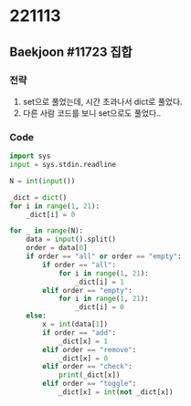 # 221113

## Baekjoon #11723 집합

### 전략
1. set으로 풀었는데, 시간 초과나서 dict로 풀었다.
2. 다른 사람 코드를 보니 set으로도 풀었다..

### Code
```python
import sys
input = sys.stdin.readline

N = int(input())

_dict = dict()
for i in range(1, 21):
    _dict[i] = 0

for _ in range(N):
    data = input().split()
    order = data[0]
    if order == "all" or order == "empty":
        if order == "all":
            for i in range(1, 21):
                _dict[i] = 1
        elif order == "empty":
            for i in range(1, 21):
                _dict[i] = 0
    else:
        x = int(data[1])
        if order == "add":
            _dict[x] = 1
        elif order == "remove":
            _dict[x] = 0
        elif order == "check":
            print(_dict[x])
        elif order == "toggle":
            _dict[x] = int(not _dict[x])
```